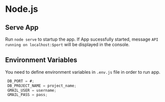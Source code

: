 # Node.js

## Serve App
Run `node serve` to startup the app. If App sucessfully started, message `API running on localhost:$port` will be displayed in the console.

## Environment Variables
You need to define environment variables in `.env.js` file in order to run app.
```javascript
 DB_PORT = #;
 DB_PROJECT_NAME = project_name;
 GMAIL_USER = username;
 GMAIL_PASS = pass;

 ```

